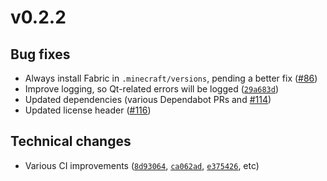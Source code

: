 # v0.2.2

## Bug fixes

- Always install Fabric in `.minecraft/versions`, pending a better fix ([#86])
- Improve logging, so Qt-related errors will be logged ([`29a683d`])
- Updated dependencies (various Dependabot PRs and [#114])
- Updated license header ([#116])

## Technical changes

- Various CI improvements ([`8d93064`], [`ca062ad`], [`e375426`], etc)

[#86]: https://github.com/Fabulously-Optimized/vanilla-installer/issues/86
[#114]: https://github.com/Fabulously-Optimized/vanilla-installer/pull/114
[#116]: https://github.com/Fabulously-Optimized/vanilla-installer/pull/116
[`29a683d`]: https://github.com/Fabulously-Optimized/vanilla-installer/commit/29a683d3442448a0e4d3075cd78739e2a7822341
[`8d93064`]: https://github.com/Fabulously-Optimized/vanilla-installer/commit/8d93064b2e4a5964ae187d286fabbcbd9552e308
[`ca062ad`]: https://github.com/Fabulously-Optimized/vanilla-installer/commit/ca062adaa48409b6059b8e462c0a338d1ed746c8
[`e375426`]: https://github.com/Fabulously-Optimized/vanilla-installer/commit/e37542613a8be569958b9f2d8658b0a35f078337
